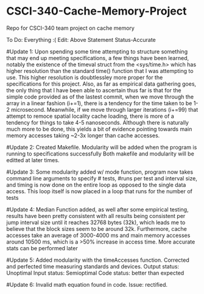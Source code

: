 # CSCI-340-Cache-Memory-Project
Repo for CSCI-340 team project on cache memory

To Do: Everything :(
Edit: Above Statement Status-Accurate

#Update 1:
Upon spending some time attempting to structure something that may end up meeting specifications, a few things have been learned, notably the existence of the timeval struct from the <sys/time.h> which has higher resolution than the standard time() function that I was attempting to use. This higher resolution is doubtlessley more proper for the specifications for this project. Also, as far as empirical data gathering goes, the only thing that I have been able to ascertain thus far is that for the simple code provided as of the lastest commit, when we move through the array in a linear fashion (i+=1), there is a tendency for the time taken to be 1-2 microsecond. Meanwhile, if we move through larger iterations (i+=99) that attempt to remoce spatial locality cache loading, there is more of a tendency for things to take 4-5 nanoseconds. Although there is naturally much more to be done, this yields a bit of evidence pointing towards main memory accesses taking ~2-3x longer than cache accesses. 

#Update 2: 
Created Makefile. Modularity will be added when the program is running to specifications successfully
Both makefile and modularity will be editted at later times.

#Update 3: 
Some modularity added w/ mode function, program now takes command line arguments to specify # tests, #runs per test and interval size, and timing is now done
on the entire loop as opposed to the single data access. This loop itself is now placed in a loop that runs for the number of tests

#Update 4: 
Median Function added, as well after some empirical testing, results have been pretty consistent with all results being consistent per jump interval size until it reaches 32768 bytes (32k), which leads me to believe that the block sizes seem to be around 32k. Furthermore, cache accesses take an average of 3000-4000 ms and main memory accesses around 10500 ms, which is a >50% increase in access time. More accurate stats can be performed later 

#Update 5:
Added modularity with the timeAccesses function. Corrected and perfected time measuring standards and devices.
Output status: Unoptimal
Input status: Semioptimal
Code status: better than expected

#Update 6:
Invalid math equation found in code. Issue: rectified.
